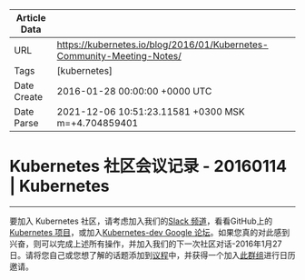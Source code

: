|             Article Data             ||
| ----------------- | ----------------- |
| URL               | https://kubernetes.io/blog/2016/01/Kubernetes-Community-Meeting-Notes/        |
| Tags              | [kubernetes]       |
| Date Create       | 2016-01-28 00:00:00 &#43;0000 UTC |
| Date Parse        | 2021-12-06 10:51:23.11581 &#43;0300 MSK m=&#43;4.704859401  |

#  Kubernetes 社区会议记录 - 20160114  | Kubernetes

	
	
	
	
	
---
要加入 Kubernetes 社区，请考虑加入我们的[Slack 频道](http://slack.k8s.io/)，看看GitHub上的[Kubernetes 项目](https://github.com/kubernetes/)，或加入[Kubernetes-dev Google 论坛](https://groups.google.com/forum/#!forum/kubernetes-dev)。如果您真的对此感到兴奋，则可以完成上述所有操作，并加入我们的下一次社区对话-2016年1月27日。请将您自己或您想了解的话题添加到[议程](https://docs.google.com/document/d/1VQDIAB0OqiSjIHI8AWMvSdceWhnz56jNpZrLs6o7NJY/edit#)中，并获得一个加入[此群组](https://groups.google.com/forum/#!forum/kubernetes-community-video-chat)进行日历邀请。


	

	


